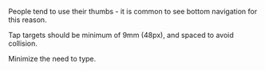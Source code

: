 People tend to use their thumbs - it is common to see bottom navigation for this reason.

Tap targets should be minimum of 9mm (48px), and spaced to avoid collision.

Minimize the need to type.